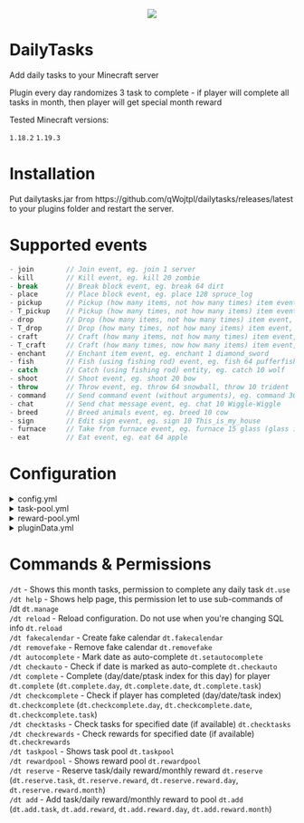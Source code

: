<p align="center">
    <img src="https://media.discordapp.net/attachments/816647374239694849/1082077755451125811/57909dd196ba9e180fda889a79e662f468e299abbe166ffe875bf59d7425202e88937ffb57ad5c879dbd77fbaa4992b20175f2f8a6faff19ec765d2980de3079d0fcf6ec45967565d9fab2ff.png">
</p>

# DailyTasks

<p>Add daily tasks to your Minecraft server</p>
<p>Plugin every day randomizes 3 task to complete - if player will complete all tasks in month, then player will get special month reward</p>
<p>Tested Minecraft versions: </p>

`1.18.2` `1.19.3`

# Installation

<p>Put dailytasks.jar from https://github.com/qWojtpl/dailytasks/releases/latest to your plugins folder and restart the server.</p>

# Supported events

```java
- join        // Join event, eg. join 1 server
- kill        // Kill event, eg. kill 20 zombie
- break       // Break block event, eg. break 64 dirt
- place       // Place block event, eg. place 128 spruce_log
- pickup      // Pickup (how many items, not how many times) item event, eg. pickup 32 slime_ball
- T_pickup    // Pickup (how many times, not how many items) item event, eg. T_pickup 5 dirt
- drop        // Drop (how many items, not how many times) item event, eg. drop 64 stone
- T_drop      // Drop (how many times, not how many items) item event, eg. T_drop 10 diamond_sword
- craft       // Craft (how many items, not how many times) item event, eg. craft 1 cake
- T_craft     // Craft (how many times, now how many items) item event, eg. craft 10 diamond_pickaxe
- enchant     // Enchant item event, eg. enchant 1 diamond_sword
- fish        // Fish (using fishing rod) event, eg. fish 64 pufferfish
- catch       // Catch (using fishing rod) entity, eg. catch 10 wolf
- shoot       // Shoot event, eg. shoot 20 bow
- throw       // Throw event, eg. throw 64 snowball, throw 10 trident
- command     // Send command event (without arguments), eg. command 30 /ae
- chat        // Send chat message event, eg. chat 10 Wiggle-Wiggle
- breed       // Breed animals event, eg. breed 10 cow
- sign        // Edit sign event, eg. sign 10 This_is_my_house
- furnace     // Take from furnace event, eg. furnace 15 glass (glass is a product)
- eat         // Eat event, eg. eat 64 apple
```

# Configuration

<details><summary>config.yml</summary>

`deleteOldData` - When set to true old data (from previous or older month) will be deleted from local file<br>
`saveInterval` - Set interval to save all files automatically<br>
`logSave` - When set to true then information on save will be printed to console<br>

## Default configuration:

```yml
config:
    deleteOldData: false
    saveInterval: 300
    logSave: true
```

</details>


<details><summary>task-pool.yml</summary>

<br>

**You need at least 3 tasks in task pool to start this plugin**<br> 
`Use %rdm% for random number`<br>
`* means anything, eg. kill 10 * means kill 10 of any entity`<br>

`enabled` - If set to true task is enabled and can be loaded into task pool<br>
`event` - What player need to do to complete this task<br>
`numberMin` - Min number for random number (%rdm%)<br>
`numberMax` - Max number for random number (%rdm%)<br>

## Default configuration:

```yml
tasks:
  "0":
    enabled: true
    event: "kill %rdm% villager"
    numberMin: 1
    numberMax: 10
  "1":
    enabled: true
    event: "kill %rdm% spider"
    numberMin: 10
    numberMax: 30
  "2":
    enabled: true
    event: "break %rdm% *"
    numberMin: 30
    numberMax: 60
```

</details>

<details><summary>reward-pool.yml</summary>

<br>

**You need at least 1 day reward and 1 month reward in reward pool to start this plugin**<br> 
`Use %rdm% for random number`<br>
`Use %player% for player`<br>

`enabled` - If set to true reward is enabled and can be loaded into reward pool<br>
`command` - This command is executing by console when player is getting reward<br>
`numberMin` - Min number for random number (%rdm%)<br>
`numberMax` - Max number for random number (%rdm%)<br>

## Default configuration:

```yml
day-rewards:
  "0":
    enabled: true
    command: "give %player% minecraft:emerald %rdm%"
    numberMin: 10
    numberMax: 15

month-rewards:
  "0":
    enabled: true
    command: "give %player% minecraft:diamond_block %rdm%"
    numberMin: 10
    numberMax: 32
```

</details>

<details><summary>pluginData.yml</summary>

**Manually modifying this file could cause plugin crashes!**<br>
**DO NOT EDIT IT IF YOU DON'T KNOW WHAT ARE YOU DOING!**<br>

## data:

`lastRandomized` - Specifies last date when tasks and rewards was randomized. If this date doesn't equals actual date, the new tasks (and rewards) will be randomized<br>
`fakeCalendar` - Fakecalendar info. If you're using fake calendar then actual fakecalendar date will be saved in this field<br>

```yml
data:
  lastRandomized: 2023/3/23
  fakeCalendar: 2023 3 23 0 16 06
```

## history:

`#date` - Certain date contains list of 3 items (tasks) which have to been completed in this date. You can modify them, doesn't depend on task pool<br>

```yml
history:
  2023/3/22:
  - break 10 obsidian
  - kill 12 zombie
  - breed 5 cow
  2023/3/23:
  - place 128 *
  - eat 32 apple
  - fish 5 cod
```

## day-reward-history:

`#date` - Date is a key, value contains command which will be executed when player complete all tasks in this day. Can be modified, doesn't depend on reward pool<br>

```yml
day-reward-history:
  2023/3/22: give %player% emerald 16
  2023/3/23: give %player% diamond 32
  2023/3/24: say %player% completed today's tasks!
```

## month-reward-history

`#month` - Year/month is a key, value contains command which will be executed when player complete all tasks in this month. Can be modified, doesn't depend on reward pool<br>

```yml
month-reward-history:
  2023/2: give %player% diamond_block 32
  2023/3: give %player% netherite_ingot 48
  2023/4: give %player% emerald_block 64
```

</details>

# Commands & Permissions

`/dt` - Shows this month tasks, permission to complete any daily task `dt.use`<br>
`/dt help` - Shows help page, this permission let to use sub-commands of /dt `dt.manage`<br>
`/dt reload` - Reload configuration. Do not use when you're changing SQL info `dt.reload`<br>
`/dt fakecalendar` - Create fake calendar `dt.fakecalendar`<br>
`/dt removefake` - Remove fake calendar `dt.removefake` <br>
`/dt autocomplete` - Mark date as auto-complete `dt.setautocomplete`<br>
`/dt checkauto` - Check if date is marked as auto-complete `dt.checkauto`<br>
`/dt complete` - Complete (day/date/ptask index for this day) for player `dt.complete` (`dt.complete.day`, `dt.complete.date`, `dt.complete.task`)<br>
`/dt checkcomplete` - Check if player has completed (day/date/task index) `dt.checkcomplete` (`dt.checkcomplete.day`, `dt.checkcomplete.date`, `dt.checkcomplete.task`)<br>
`/dt checktasks` - Check tasks for specified date (if available) `dt.checktasks`<br>
`/dt checkrewards` - Check rewards for specified date (if available) `dt.checkrewards`<br>
`/dt taskpool` - Shows task pool `dt.taskpool`<br>
`/dt rewardpool` - Shows reward pool `dt.rewardpool`<br>
`/dt reserve` - Reserve task/daily reward/monthly reward `dt.reserve` (`dt.reserve.task`, `dt.reserve.reward`, `dt.reserve.reward.day`, `dt.reserve.reward.month`)<br>
`/dt add` - Add task/daily reward/monthly reward to pool `dt.add` (`dt.add.task`, `dt.add.reward`, `dt.add.reward.day`, `dt.add.reward.month`)
